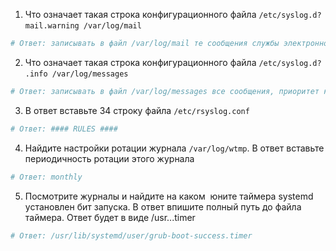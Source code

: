 1. Что означает такая строка конфигурационного файла `/etc/syslog.d?` `mail.warning /var/log/mail`
```sh
# Ответ: записывать в файл /var/log/mail те сообщения службы электронной почты, приоритет которых не ниже warning
```

2. Что означает такая строка конфигурационного файла `/etc/syslog.d?` `.info /var/log/messages`
```sh
# Ответ: записывать в файл /var/log/messages все сообщения, приоритет которых не ниже info
```

3. В ответ вставьте 34 строку файла `/etc/rsyslog.conf`
```sh
# Ответ: #### RULES ####
```

4. Найдите настройки ротации журнала `/var/log/wtmp`. В ответ вставьте периодичность ротации этого журнала
```sh
# Ответ: monthly
```

5. Посмотрите журналы и найдите на каком  юните таймера systemd  установлен бит запуска. В ответ впишите полный путь до файла таймера. Ответ будет в виде /usr...timer
```sh
# Ответ: /usr/lib/systemd/user/grub-boot-success.timer
```
